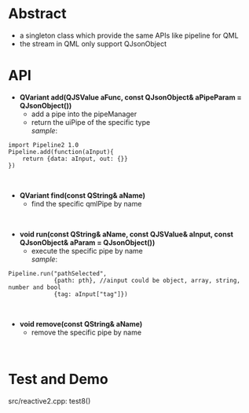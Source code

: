 # Abstract
* a singleton class which provide the same APIs like pipeline for QML  
* the stream in QML only support QJsonObject

# API
* **QVariant add(QJSValue aFunc, const QJsonObject& aPipeParam = QJsonObject())**  
    - add a pipe into the pipeManager  
    - return the uiPipe of the specific type  
_sample_:  
```
import Pipeline2 1.0
Pipeline.add(function(aInput){
    return {data: aInput, out: {}}
})
```  
</br>

* **QVariant find(const QString& aName)**  
    - find the specific qmlPipe by name  
</br>

* **void run(const QString& aName, const QJSValue& aInput, const QJsonObject& aParam = QJsonObject())**  
    - execute the specific pipe by name  
_sample_:
```
Pipeline.run("pathSelected", 
             {path: pth}, //ainput could be object, array, string, number and bool
             {tag: aInput["tag"]})
```  
</br>

* **void remove(const QString& aName)**  
    - remove the specific pipe by name  
</br>

# Test and Demo
src/reactive2.cpp: test8()